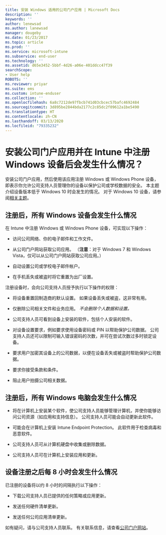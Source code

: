 ```yaml
---
title: 安装 Windows 适用的公司门户应用 | Microsoft Docs
description: ''
keywords: ''
author: lenewsad
ms.author: lanewsad
manager: dougeby
ms.date: 01/23/2017
ms.topic: article
ms.prod: ''
ms.service: microsoft-intune
ms.subservice: end-user
ms.technology: ''
ms.assetid: d65e3452-5bbf-4d26-a06e-401ddcc47f39
searchScope:
- User help
ROBOTS: ''
ms.reviewer: priyar
ms.suite: ems
ms.custom: intune-enduser
ms.collection: ''
ms.openlocfilehash: 6a8c7212de97fbcb741d03cbcec57bafc4692484
ms.sourcegitcommit: 3d895be2844bda2177c2c85dc2f09612a1be5490
ms.translationtype: HT
ms.contentlocale: zh-CN
ms.lasthandoff: 03/13/2020
ms.locfileid: "79335232"
---
```

# <a name="what-happens-if-you-install-the-company-portal-app-and-enroll-your-windows-device-in-intune"></a>安装公司门户应用并在 Intune 中注册 Windows 设备后会发生什么情况？

安装公司门户应用，然后使用该应用注册 Windows 或 Windows Phone 设备，即表示你允许公司支持人员管理你的设备以保护公司或学校数据的安全。 本主题介绍设备版本低于 Windows 10 时会发生的情况。 对于 Windows 10 设备，请参阅[相关主题](about-cp-app-for-windows-10.md)。  

## <a name="what-happens-to-all-windows-devices-after-enrollment"></a>注册后，所有 Windows 设备会发生什么情况
在 Intune 中注册 Windows 或 Windows Phone 设备，可实现以下操作：

- 访问公司网络、你的电子邮件和工作文件。

- 从公司门户网站获取公司应用。 （__注意__：对于 Windows 7 和 Windows Vista，仅可以从公司门户网站获取公司应用。）

- 自动设置公司或学校电子邮件帐户。

- 在手机丢失或被盗时将它重置为出厂设置。

注册设备时，会向公司支持人员授予执行以下操作的权限：

- 将设备重置回制造商的默认设置。 如果设备丢失或被盗，这非常有用。

- 仅删除公司相关文件和业务应用。 *不会删除个人数据和设置。*

- 公司支持人员可看到设备上安装的软件，包括个人安装的软件。

- 对设备设置要求，例如要求使用设备密码或 PIN 以帮助保护公司数据。 公司支持人员还可以限制可输入错误密码的次数，并可在尝试次数过多时锁定设备。

- 要求用户加密其设备上的公司数据，以便在设备丢失或被盗时帮助保护公司数据。

- 要求你接受条款和条件。

- 阻止用户拍摄公司相关数据。

## <a name="what-happens-to-all-windows-pcs-after-enrollment"></a>注册后，所有 Windows 电脑会发生什么情况

- 将在计算机上安装某个软件，使公司支持人员能够管理计算机，并使你能够访问公司资源（如应用和支持信息）。 公司支持人员可能会自动更新此软件。

- 可能会在计算机上安装 Intune Endpoint Protection。 此软件用于检查病毒和恶意软件。

- 公司支持人员可从计算机硬盘中收集或删除数据。

- 公司支持人员可在计算机上安装应用和更新。

## <a name="what-happens-every-eight-hours-after-device-enrollment"></a>设备注册之后每 8 小时会发生什么情况

已注册的设备将以约 8 小时的间隔执行以下操作：

- 下载公司支持人员已提供的任何策略或应用更新。

- 发送任何硬件清单更新。

- 发送任何公司应用清单更新。

如有疑问，请与公司支持人员联系。 有关联系信息，请查看[公司门户网站](https://go.microsoft.com/fwlink/?linkid=2010980)。
